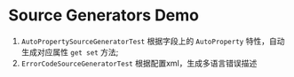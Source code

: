 # Source Generators Demo
1. `AutoPropertySourceGeneratorTest` 根据字段上的 `AutoProperty` 特性，自动生成对应属性 `get set` 方法;
2. `ErrorCodeSourceGeneratorTest` 根据配置xml，生成多语言错误描述